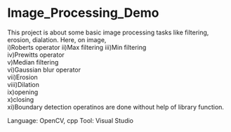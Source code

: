 # Image_Processing_Demo
This project is about some basic image processing tasks like filtering, erosion, dialation. Here, on image,  
i)Roberts operator 
ii)Max filtering 
iii)Min filtering  
iv)Prewitts operator  
v)Median filtering   
vi)Gaussian blur operator  
vii)Erosion  
viii)Dilation  
ix)opening  
x)closing  
xi)Boundary detection 
operatinos are done without help of library function.

Language: OpenCV, cpp
Tool: Visual Studio
